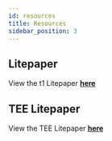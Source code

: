 ```yaml
---
id: resources
title: Resources
sidebar_position: 3
---
```


## Litepaper

View the t1 Litepaper [**here**](https://docs.t1protocol.com/t1-litepaper.pdf)

## TEE Litepaper

View the TEE Litepaper [**here**](https://docs.t1protocol.com/tee-litepaper.pdf)
